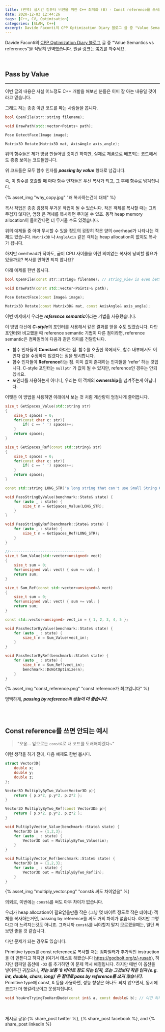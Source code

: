 ```yaml
---
title: (번역) 실시간 컴퓨터 비전을 위한 C++ 최적화 (0) - Const reference를 쓰세요!
date: 2020-12-03 12:44:26
tags: [C++, CV, Optimisation]
categories: [SLAM, C++]
excerpt: Davide Faconti의 CPP Optimization Diary 블로그 글 중 "Value Semantics vs references"을 적당히 번역했습니다.
---
```


Davide Faconti의 [CPP Optimization Diary 블로그](https://cpp-optimizations.netlify.app/) 글 중 "Value Semantics vs references"을 적당히 번역했습니다. 원글 링크는 [여기](https://cpp-optimizations.netlify.app/prefer_references/)를 봐주세요.

<br>

## Pass by Value
---
이번 글의 내용은 사실 어느정도 C++ 개발을 해보신 분들은 이미 잘 아는 내용일 것이라고 믿습니다.

그래도 저는 종종 이런 코드를 짜는 사람들을 봅니다.

```C++
bool OpenFile(str::string filename);

void DrawPath(std::vector<Points> path);

Pose DetectFace(Image image);

Matrix3D Rotate(Matrix3D mat, AxisAngle axis_angle);

```

위의 함수들은 제가 방금 만들어낸 것이긴 하지만, 실제로 제품으로 배포되는 코드에서도 종종 보이는 코드들입니다. 

위 코드들은 모두 함수 인자를 ***passing by value*** 형태로 넘깁니다.

즉, 이 함수를 호출할 때 마다 함수 인자들은 우선 복사가 되고, 그 후에 함수로 넘겨집니다.

{% asset_img "why_copy.jpg" "왜 복사하는건데 대체" %}

복사 작업은 종종 굉장히 무거운 작업이 될 수 있습니다. 작은 객체를 복사할 때는 그리 무겁지 않지만, 엄청 큰 객체를 복사하면 무거울 수 있죠. 동적 heap memory allocation이 들어간다면 더 무거울 수도 있겠습니다. 

위의 예제들 중 아마 무시할 수 있을 정도의 굉장히 작은 양의 overhead가 나타나는 객체도 있습니다. `Matrix3D` 나 `AngleAxis` 같은 객체는 heap allocation이 없이도 복사가 됩니다. 

하지만 overhead가 작아도, 굳이 CPU 사이클을 이런 의미없는 복사에 낭비할 필요가 있을까요? 복사를 안하면 되지 않나요?

아래 예제를 한번 봅시다.


```C++
bool OpenFile(const str::string& filename); // string_view is even better

void DrawPath(const std::vector<Points>& path);

Pose DetectFace(const Image& image);

Matrix3D Rotate(const Matrix3D& mat, const AxisAngle& axis_angle);

```

이번 예제에서 우리는 ***reference semantic***이라는 기법을 사용했습니다.

이 방법 대신에 ***C-style***의 포인터를 사용해서 같은 결과를 얻을 수도 있겠습니다. 다만 포인터와 비교했을 때 reference semantic 기법이 다른 점이라면, reference semantic은 컴파일러에 다음과 같은 의미를 전달합니다.

- 함수 인자들이 **Constant** 하다는 점. 함수를 호출한 쪽에서도, 함수 내부에서도 이 인자 값을 수정하지 않겠다는 점을 명시합니다. 
- 함수 인자들이 **Reference**라는 점. 이미 값이 존재하는 인자들을 'refer' 하는 것입니다. C-style 포인터는 `nullptr` 가 값이 될 수 있지만, reference인 경우는 안되겠네요.
- 포인터를 사용하는게 아니니, 우리는 이 객체의 **ownership**을 넘겨주는게 아닙니다. 

어쨋든 이 방법을 사용하면 아래에서 보는 것 처럼 계산량이 엄청나게 줄어듭니다.

```C++
size_t GetSpaces_Value(std::string str)
{
    size_t spaces = 0;
    for(const char c: str){
        if( c == ' ') spaces++;
    }
    return spaces;
}

size_t GetSpaces_Ref(const std::string& str)
{
    size_t spaces = 0;
    for(const char c: str){
        if( c == ' ') spaces++;
    }
    return spaces;
}

const std::string LONG_STR("a long string that can't use Small String Optimization");

void PassStringByValue(benchmark::State& state) {
    for (auto _ : state) {
        size_t n = GetSpaces_Value(LONG_STR);
    }
}

void PassStringByRef(benchmark::State& state) {
    for (auto _ : state) {
        size_t n = GetSpaces_Ref(LONG_STR);
    }
}

//----------------------------------
size_t Sum_Value(std::vector<unsigned> vect)
{
    size_t sum = 0;
    for(unsigned val: vect) { sum += val; }
    return sum;
}

size_t Sum_Ref(const std::vector<unsigned>& vect)
{
    size_t sum = 0;
    for(unsigned val: vect) { sum += val; }
    return sum;
}

const std::vector<unsigned> vect_in = { 1, 2, 3, 4, 5 };

void PassVectorByValue(benchmark::State& state) {
    for (auto _ : state) {
        size_t n = Sum_Value(vect_in);
    }
}

void PassVectorByRef(benchmark::State& state) {
    for (auto _ : state) {
        size_t n = Sum_Ref(vect_in);
        benchmark::DoNotOptimize(n);
    }
}

```

{% asset_img "const_reference.png" "const reference가 최고입니다" %}


명백하게, ***passing by reference의 성능이 더 좋습니다***.


<br>
<br>

## Const reference를 쓰면 안되는 예시

> "오옹... 앞으로는 `const&`로 내 코드를 도배해야겠다~"

이런 생각을 하기 전에, 다음 예제도 한번 봅시다.

```C++
struct Vector3D{
    double x;
    double y;
    double z;
};

Vector3D MultiplyByTwo_Value(Vector3D p){
    return { p.x*2, p.y*2, p.z*2 };
}

Vector3D MultiplyByTwo_Ref(const Vector3D& p){
    return { p.x*2, p.y*2, p.z*2 };
}

void MultiplyVector_Value(benchmark::State& state) {
    Vector3D in = {1,2,3};
    for (auto _ : state) {
        Vector3D out = MultiplyByTwo_Value(in);
    }
}

void MultiplyVector_Ref(benchmark::State& state) {
    Vector3D in = {1,2,3};
    for (auto _ : state) {
        Vector3D out = MultiplyByTwo_Ref(in);
    }
}
```

{% asset_img "multiply_vector.png" "const& 써도 차이없음" %}

의외로, 이번에는 `const&`를 써도 아무 차이가 없습니다.

우리가 heap allocation이 필요없을만큼 작은 (그냥 몇 바이트 정도로 작은 데이터) 객체를 복사하는거면, passing by reference를 써도 거의 차이가 없습니다. 하지만 그렇다고 더 느려지는것도 아니죠. 그러니까 `const&`를 써야할지 말지 모르겠을때는, 일단 써보면 좋을 것 같습니다. 

다만 문제가 되는 경우도 있습니다.

Primitive types를 const reference로 복사할 때는 컴파일러가 추가적인 instruction을 더 만든다고 하지만 (여기서 테스트 해봤습니다 https://godbolt.org/z/-rusab), 하지만 컴파일 옵션에 `-O3` 를 추가하면 이 문제 역시 해결됩니다. 하지만 매번 이 옵션을 넣어주긴 귀찮으니, ***저는 보통 '8 바이트 정도 되는 인자, 또는 그것보다 작은 인자 (e.g. int, double, chars, long)`은 절대로 pass by reference를 쓰지 않습니다***. Primitive type에 const, & 등을 사용하면, 성능 향상은 하나도 되지 않으면서, 동시에 코드가 더 헷갈려보이고 못생겨집니다.

```C++
void YouAreTryingTooHardDude(const int& a, const double& b); // 이건 하지 맙시다
```

<br>
<br>
게시글 공유:{% share_post twitter %}, {% share_post facebook %}, and {% share_post linkedin %}